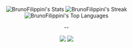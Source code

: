 
<div align="center">
  
![BrunoFilippini's Stats](https://github-readme-stats.vercel.app/api?username=BrunoFilippini&theme=midnight-purple&show_icons=true&hide_border=true&include_all_commits=true&count_private=true)
![BrunoFilippini's Streak](https://github-readme-streak-stats.herokuapp.com/?user=BrunoFilippini&theme=midnight-purple&hide_border=true)
![BrunoFilippini's Top Languages](https://github-readme-stats.vercel.app/api/top-langs/?username=BrunoFilippini&theme=midnight-purple&show_icons=true&hide_border=true&layout=compact)

  --
  
  <a href = "mailto:bruno.filippini@alicerceedu.com.br"><img src="https://img.shields.io/badge/-Gmail-%23333?style=for-the-badge&logo=gmail&logoColor=white" target="_blank"></a>
  <a href="https://www.linkedin.com/in/bruno-filippini/" target="_blank"><img src="https://img.shields.io/badge/-LinkedIn-%230077B5?style=for-the-badge&logo=linkedin&logoColor=white" target="_blank"></a>
  
</div>

